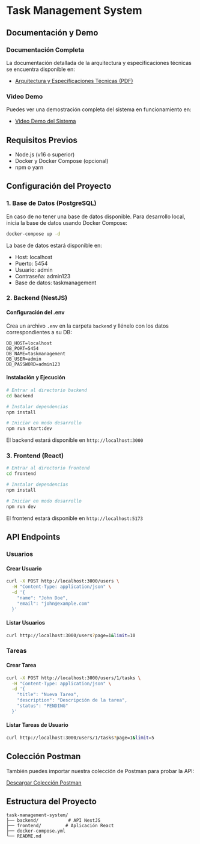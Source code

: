 # Task Management System

## Documentación y Demo

### Documentación Completa
La documentación detallada de la arquitectura y especificaciones técnicas se encuentra disponible en:
- [Arquitectura y Especificaciones Técnicas (PDF)](./docs/Arquitectura.pdf)

### Video Demo
Puedes ver una demostración completa del sistema en funcionamiento en:
- [Video Demo del Sistema](./docs/Demo.webm)

## Requisitos Previos

- Node.js (v16 o superior)
- Docker y Docker Compose (opcional)
- npm o yarn

## Configuración del Proyecto

### 1. Base de Datos (PostgreSQL)

En caso de no tener una base de datos disponible.
Para desarrollo local, inicia la base de datos usando Docker Compose:

```bash
docker-compose up -d
```

La base de datos estará disponible en:
- Host: localhost
- Puerto: 5454
- Usuario: admin
- Contraseña: admin123
- Base de datos: taskmanagement

### 2. Backend (NestJS)

#### Configuración del .env

Crea un archivo `.env` en la carpeta `backend` y llénelo con los datos correspondientes a su DB:

```env
DB_HOST=localhost
DB_PORT=5454
DB_NAME=taskmanagement
DB_USER=admin
DB_PASSWORD=admin123
```

#### Instalación y Ejecución

```bash
# Entrar al directorio backend
cd backend

# Instalar dependencias
npm install

# Iniciar en modo desarrollo
npm run start:dev
```

El backend estará disponible en `http://localhost:3000`

### 3. Frontend (React)

```bash
# Entrar al directorio frontend
cd frontend

# Instalar dependencias
npm install

# Iniciar en modo desarrollo
npm run dev
```

El frontend estará disponible en `http://localhost:5173`

## API Endpoints

### Usuarios

#### Crear Usuario
```bash
curl -X POST http://localhost:3000/users \
  -H "Content-Type: application/json" \
  -d '{
    "name": "John Doe",
    "email": "john@example.com"
  }'
```

#### Listar Usuarios
```bash
curl http://localhost:3000/users?page=1&limit=10
```

### Tareas

#### Crear Tarea
```bash
curl -X POST http://localhost:3000/users/1/tasks \
  -H "Content-Type: application/json" \
  -d '{
    "title": "Nueva Tarea",
    "description": "Descripción de la tarea",
    "status": "PENDING"
  }'
```

#### Listar Tareas de Usuario
```bash
curl http://localhost:3000/users/1/tasks?page=1&limit=5
```

## Colección Postman

También puedes importar nuestra colección de Postman para probar la API:

[Descargar Colección Postman](./postman/task-management-api.postman_collection.json)

## Estructura del Proyecto

```
task-management-system/
├── backend/           # API NestJS
├── frontend/         # Aplicación React
├── docker-compose.yml
└── README.md
```